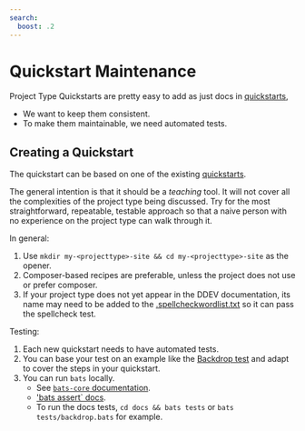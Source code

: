 ```yaml
---
search:
  boost: .2
---
```

# Quickstart Maintenance

Project Type Quickstarts are pretty easy to add as just docs in [quickstarts](../users/quickstart.md),

- We want to keep them consistent.
- To make them maintainable, we need automated tests.

## Creating a Quickstart

The quickstart can be based on one of the existing [quickstarts](../users/quickstart.md).

The general intention is that it should be a *teaching* tool. It will not cover all the complexities of the project type being discussed. Try for the most straightforward, repeatable, testable approach so that a naive person with no experience on the project type can walk through it.

In general:

1. Use `mkdir my-<projecttype>-site && cd my-<projecttype>-site` as the opener.
2. Composer-based recipes are preferable, unless the project does not use or prefer composer.
3. If your project type does not yet appear in the DDEV documentation, its name may need to be added to the [.spellcheckwordlist.txt](https://github.com/ddev/ddev/blob/main/.spellcheckwordlist.txt) so it can pass the spellcheck test.

Testing:

1. Each new quickstart needs to have automated tests.
2. You can base your test on an example like the [Backdrop test](https://github.com/ddev/ddev/blob/main/docs/tests/backdrop.bats) and adapt to cover the steps in your quickstart.
3. You can run `bats` locally.
    - See [`bats-core` documentation](https://bats-core.readthedocs.io/en/stable/).
    - ['bats assert` docs](https://github.com/ztombol/bats-docs).
    - To run the docs tests, `cd docs && bats tests` or `bats tests/backdrop.bats` for example.
